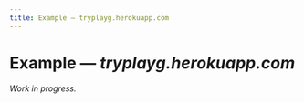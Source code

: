 ```yaml
---
title: Example — tryplayg.herokuapp.com
---
```



Example — _tryplayg.herokuapp.com_
==================================

_Work in progress._
